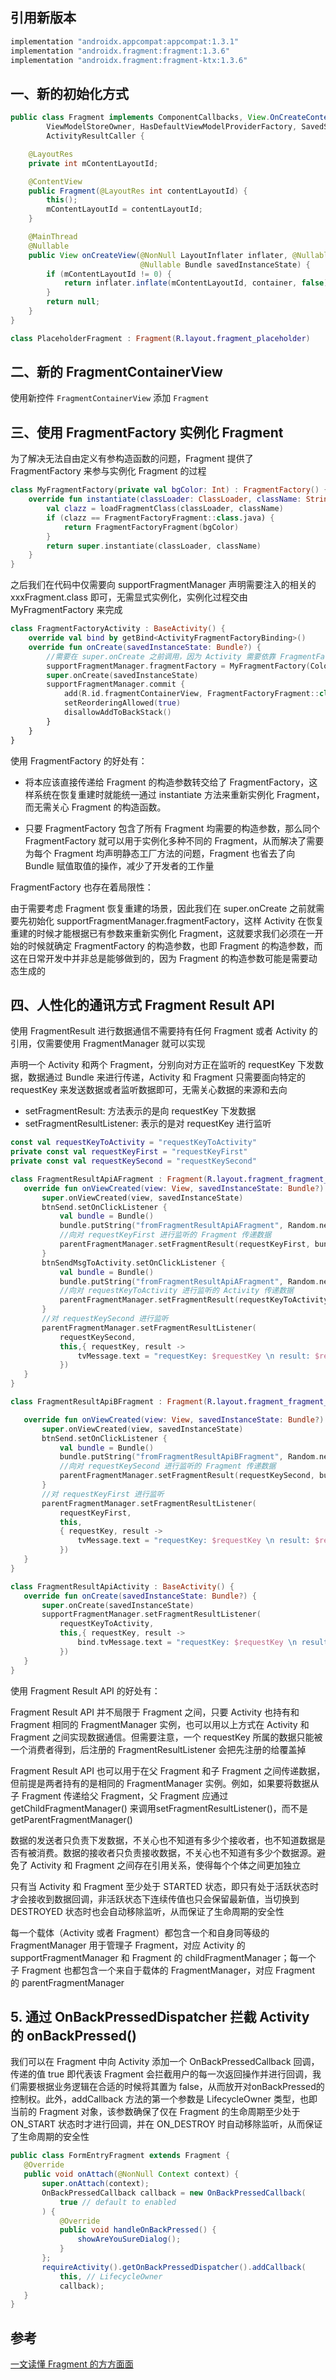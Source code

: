 ## 引用新版本
```groovy
implementation "androidx.appcompat:appcompat:1.3.1"
implementation "androidx.fragment:fragment:1.3.6"
implementation "androidx.fragment:fragment-ktx:1.3.6"
```
## 一、新的初始化方式

```java
public class Fragment implements ComponentCallbacks, View.OnCreateContextMenuListener, LifecycleOwner,
        ViewModelStoreOwner, HasDefaultViewModelProviderFactory, SavedStateRegistryOwner,
        ActivityResultCaller {

    @LayoutRes
    private int mContentLayoutId;

    @ContentView
    public Fragment(@LayoutRes int contentLayoutId) {
        this();
        mContentLayoutId = contentLayoutId;
    }

    @MainThread
    @Nullable
    public View onCreateView(@NonNull LayoutInflater inflater, @Nullable ViewGroup container,
                             @Nullable Bundle savedInstanceState) {
        if (mContentLayoutId != 0) {
            return inflater.inflate(mContentLayoutId, container, false);
        }
        return null;
    }
}
```

```kotlin
class PlaceholderFragment : Fragment(R.layout.fragment_placeholder)
```

## 二、新的 FragmentContainerView 

使用新控件 `FragmentContainerView` 添加 `Fragment`

## 三、使用 FragmentFactory 实例化 Fragment

为了解决无法自由定义有参构造函数的问题，Fragment 提供了 FragmentFactory 来参与实例化 Fragment 的过程

```kotlin
class MyFragmentFactory(private val bgColor: Int) : FragmentFactory() {
    override fun instantiate(classLoader: ClassLoader, className: String): Fragment {
        val clazz = loadFragmentClass(classLoader, className)
        if (clazz == FragmentFactoryFragment::class.java) {
            return FragmentFactoryFragment(bgColor)
        }
        return super.instantiate(classLoader, className)
    }
}
```

之后我们在代码中仅需要向 supportFragmentManager 声明需要注入的相关的 xxxFragment.class 即可，无需显式实例化，实例化过程交由 MyFragmentFactory 来完成

```kotlin
class FragmentFactoryActivity : BaseActivity() {
    override val bind by getBind<ActivityFragmentFactoryBinding>()
    override fun onCreate(savedInstanceState: Bundle?) {
        //需要在 super.onCreate 之前调用，因为 Activity 需要依靠 FragmentFactory 来完成 Fragment 的恢复重建
        supportFragmentManager.fragmentFactory = MyFragmentFactory(Color.parseColor("#00BCD4"))
        super.onCreate(savedInstanceState)
        supportFragmentManager.commit {
            add(R.id.fragmentContainerView, FragmentFactoryFragment::class.java, null)
            setReorderingAllowed(true)
            disallowAddToBackStack()
        }
    }
}
```

使用 FragmentFactory 的好处有：

- 将本应该直接传递给 Fragment 的构造参数转交给了 FragmentFactory，这样系统在恢复重建时就能统一通过 instantiate 方法来重新实例化 Fragment，而无需关心 Fragment 的构造函数。

- 只要 FragmentFactory 包含了所有 Fragment 均需要的构造参数，那么同个 FragmentFactory 就可以用于实例化多种不同的 Fragment，从而解决了需要为每个 Fragment 均声明静态工厂方法的问题，Fragment 也省去了向 Bundle 赋值取值的操作，减少了开发者的工作量

FragmentFactory 也存在着局限性：

由于需要考虑 Fragment 恢复重建的场景，因此我们在 super.onCreate 之前就需要先初始化 supportFragmentManager.fragmentFactory，这样 Activity 在恢复重建的时候才能根据已有参数来重新实例化 Fragment，这就要求我们必须在一开始的时候就确定 FragmentFactory 的构造参数，也即 Fragment 的构造参数，而这在日常开发中并非总是能够做到的，因为 Fragment 的构造参数可能是需要动态生成的

## 四、人性化的通讯方式 Fragment Result API

使用 FragmentResult 进行数据通信不需要持有任何 Fragment 或者 Activity 的引用，仅需要使用 FragmentManager 就可以实现

声明一个 Activity 和两个 Fragment，分别向对方正在监听的 requestKey 下发数据，数据通过 Bundle 来进行传递，Activity 和 Fragment 只需要面向特定的 requestKey 来发送数据或者监听数据即可，无需关心数据的来源和去向

- setFragmentResult: 方法表示的是向 requestKey 下发数据
- setFragmentResultListener: 表示的是对 requestKey 进行监听

 ```kotlin
const val requestKeyToActivity = "requestKeyToActivity"
private const val requestKeyFirst = "requestKeyFirst"
private const val requestKeySecond = "requestKeySecond"

class FragmentResultApiAFragment : Fragment(R.layout.fragment_fragment_result_api_a) {
    override fun onViewCreated(view: View, savedInstanceState: Bundle?) {
        super.onViewCreated(view, savedInstanceState)
        btnSend.setOnClickListener {
            val bundle = Bundle()
            bundle.putString("fromFragmentResultApiAFragment", Random.nextInt().toString())
            //向对 requestKeyFirst 进行监听的 Fragment 传递数据
            parentFragmentManager.setFragmentResult(requestKeyFirst, bundle)
        }
        btnSendMsgToActivity.setOnClickListener {
            val bundle = Bundle()
            bundle.putString("fromFragmentResultApiAFragment", Random.nextInt().toString())
            //向对 requestKeyToActivity 进行监听的 Activity 传递数据
            parentFragmentManager.setFragmentResult(requestKeyToActivity, bundle)
        }
        //对 requestKeySecond 进行监听
        parentFragmentManager.setFragmentResultListener(
            requestKeySecond,
            this,{ requestKey, result ->
                tvMessage.text = "requestKey: $requestKey \n result: $result"
            })
    }
}

class FragmentResultApiBFragment : Fragment(R.layout.fragment_fragment_result_api_b) {

    override fun onViewCreated(view: View, savedInstanceState: Bundle?) {
        super.onViewCreated(view, savedInstanceState)
        btnSend.setOnClickListener {
            val bundle = Bundle()
            bundle.putString("fromFragmentResultApiBFragment", Random.nextInt().toString())
            //向对 requestKeySecond 进行监听的 Fragment 传递数据
            parentFragmentManager.setFragmentResult(requestKeySecond, bundle)
        }
        //对 requestKeyFirst 进行监听
        parentFragmentManager.setFragmentResultListener(
            requestKeyFirst,
            this,
            { requestKey, result ->
                tvMessage.text = "requestKey: $requestKey \n result: $result"
            })
    }
}

class FragmentResultApiActivity : BaseActivity() {
    override fun onCreate(savedInstanceState: Bundle?) {
        super.onCreate(savedInstanceState)
        supportFragmentManager.setFragmentResultListener(
            requestKeyToActivity,
            this,{ requestKey, result ->
                bind.tvMessage.text = "requestKey: $requestKey \n result: $result"
            })
    }
}
```

使用 Fragment Result API 的好处有：

Fragment Result API 并不局限于 Fragment 之间，只要 Activity 也持有和 Fragment 相同的 FragmentManager 实例，也可以用以上方式在 Activity 和 Fragment 之间实现数据通信。但需要注意，一个 requestKey 所属的数据只能被一个消费者得到，后注册的 FragmentResultListener 会把先注册的给覆盖掉

Fragment Result API 也可以用于在父 Fragment 和子 Fragment 之间传递数据，但前提是两者持有的是相同的 FragmentManager 实例。例如，如果要将数据从子 Fragment 传递给父 Fragment，父 Fragment 应通过getChildFragmentManager() 来调用setFragmentResultListener()，而不是getParentFragmentManager()

数据的发送者只负责下发数据，不关心也不知道有多少个接收者，也不知道数据是否有被消费。数据的接收者只负责接收数据，不关心也不知道有多少个数据源。避免了 Activity 和 Fragment 之间存在引用关系，使得每个个体之间更加独立

只有当 Activity 和 Fragment 至少处于 STARTED 状态，即只有处于活跃状态时才会接收到数据回调，非活跃状态下连续传值也只会保留最新值，当切换到 DESTROYED 状态时也会自动移除监听，从而保证了生命周期的安全性

每一个载体（Activity 或者 Fragment）都包含一个和自身同等级的 FragmentManager 用于管理子 Fragment，对应 Activity 的 supportFragmentManager 和 Fragment 的 childFragmentManager；每一个 子 Fragment 也都包含一个来自于载体的 FragmentManager，对应 Fragment 的 parentFragmentManager

## 5. 通过 OnBackPressedDispatcher 拦截 Activity 的 onBackPressed()

我们可以在 Fragment 中向 Activity 添加一个 OnBackPressedCallback 回调，传递的值 true 即代表该 Fragment 会拦截用户的每一次返回操作并进行回调，我们需要根据业务逻辑在合适的时候将其置为 false，从而放开对onBackPressed的控制权。此外，addCallback 方法的第一个参数是 LifecycleOwner 类型，也即当前的 Fragment 对象，该参数确保了仅在 Fragment 的生命周期至少处于 ON_START 状态时才进行回调，并在 ON_DESTROY 时自动移除监听，从而保证了生命周期的安全性

 ```java
public class FormEntryFragment extends Fragment {
    @Override
    public void onAttach(@NonNull Context context) {
        super.onAttach(context);
        OnBackPressedCallback callback = new OnBackPressedCallback(
            true // default to enabled
        ) {
            @Override
            public void handleOnBackPressed() {
                showAreYouSureDialog();
            }
        };
        requireActivity().getOnBackPressedDispatcher().addCallback(
            this, // LifecycleOwner
            callback);
    }
}
 ```

## 参考

[一文读懂 Fragment 的方方面面](https://juejin.cn/post/7006970844542926855#heading-10)
